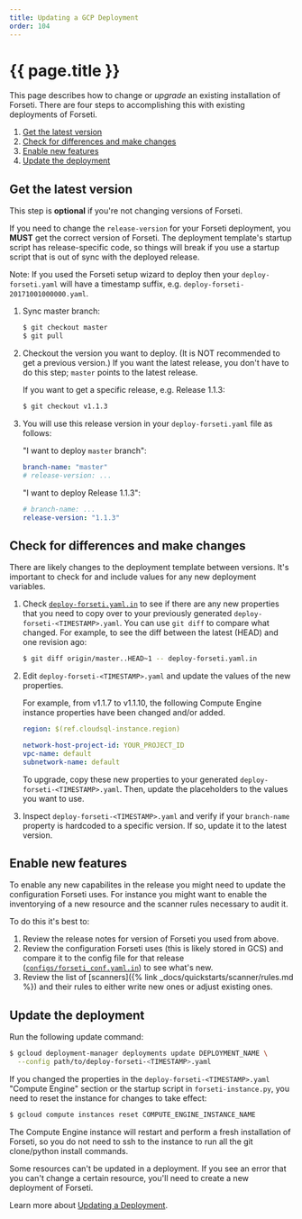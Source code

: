 ```yaml
---
title: Updating a GCP Deployment
order: 104
---
```

#  {{ page.title }}

This page describes how to change or _upgrade_ an existing installation of Forseti. There are four
steps to accomplishing this with existing deployments of Forseti.

 1. [Get the latest version](#get-the-latest-version)
 1. [Check for differences and make changes](#check-for-differences-and-make-changes)
 1. [Enable new features](#enable-new-features)
 1. [Update the deployment](#update-the-deployment)

## Get the latest version

This step is **optional** if you're not changing versions of Forseti.

If you need to change the `release-version` for your Forseti deployment, you **MUST** 
get the correct version of Forseti. The deployment template's startup 
script has release-specific code, so things will break if you use a startup script that 
is out of sync with the deployed release.

Note: If you used the Forseti setup wizard to deploy then your `deploy-forseti.yaml` 
will have a timestamp suffix, e.g. `deploy-forseti-20171001000000.yaml`.

1. Sync master branch:

     ```bash
     $ git checkout master
     $ git pull
     ```

2. Checkout the version you want to deploy. (It is NOT recommended to get a previous 
   version.) If you want the latest release, you don't have to do this step; `master` 
   points to the latest release.
   
     If you want to get a specific release, e.g. Release 1.1.3:
     
     ```bash
     $ git checkout v1.1.3
     ```

3. You will use this release version in your `deploy-forseti.yaml` file as follows:

    "I want to deploy `master` branch":
     
     ```yaml
     branch-name: "master"
     # release-version: ...
     ```
     
     "I want to deploy Release 1.1.3":
     
     ```yaml
     # branch-name: ...
     release-version: "1.1.3"
     ```

## Check for differences and make changes

There are likely changes to the deployment template between versions. It's important to check for
and include values for any new deployment variables.

1. Check [`deploy-forseti.yaml.in`](https://github.com/GoogleCloudPlatform/forseti-security/blob/master/deployment-templates/deploy-forseti.yaml.in)
  to see if there are any new properties that you need to copy over to your previously generated 
  `deploy-forseti-<TIMESTAMP>.yaml`. You can use `git diff` to compare what 
  changed. For example, to see the diff between the latest (HEAD) and one revision ago:

     ```bash
     $ git diff origin/master..HEAD~1 -- deploy-forseti.yaml.in
     ```

1. Edit `deploy-forseti-<TIMESTAMP>.yaml` and update the values of the new properties.

    For example, from v1.1.7 to v1.1.10, the following Compute Engine instance 
    properties have been changed and/or added.

     ```yaml
     region: $(ref.cloudsql-instance.region)

     network-host-project-id: YOUR_PROJECT_ID
     vpc-name: default 
     subnetwork-name: default 
     ```

    To upgrade, copy these new properties to your generated 
    `deploy-forseti-<TIMESTAMP>.yaml`. Then, update the placeholders to the values 
    you want to use.

1. Inspect `deploy-forseti-<TIMESTAMP>.yaml` and verify if your `branch-name` 
   property is hardcoded to a specific version. If so, update it to the latest 
   version.

## Enable new features

To enable any new capabilites in the release you might need to update the configuration Forseti
uses. For instance you might want to enable the inventorying of a new resource and the scanner rules
necessary to audit it.

To do this it's best to:

  1. Review the release notes for version of Forseti you used from above.
  1. Review the configuration Forseti uses (this is likely stored in GCS) and compare it to the
      config file for that release ([`configs/forseti_conf.yaml.in`](https://github.com/GoogleCloudPlatform/forseti-security/blob/master/configs/forseti_conf.yaml.in))
      to see what's new.
  1. Review the list of [scanners]({% link _docs/quickstarts/scanner/rules.md %}) and their rules to
      either write new ones or adjust existing ones.
    
## Update the deployment

Run the following update command:

  ```bash
  $ gcloud deployment-manager deployments update DEPLOYMENT_NAME \
    --config path/to/deploy-forseti-<TIMESTAMP>.yaml
  ```

If you changed the properties in the `deploy-forseti-<TIMESTAMP>.yaml` "Compute Engine" 
section or the startup script in `forseti-instance.py`, you need to reset 
the instance for changes to take effect:

  ```bash
  $ gcloud compute instances reset COMPUTE_ENGINE_INSTANCE_NAME
  ```

The Compute Engine instance will restart and perform a fresh installation of Forseti, so you do 
not need to ssh to the instance to run all the git clone/python install commands.

Some resources can't be updated in a deployment. If you see an error that you can't 
change a certain resource, you'll need to create a new deployment of Forseti.

Learn more about [Updating a Deployment](https://cloud.google.com/deployment-manager/docs/deployments/updating-deployments).